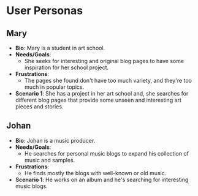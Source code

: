 # User Personas

## Mary

- **Bio**: Mary is a student in art school.
- **Needs/Goals**:
  - She seeks for interesting and original blog pages to have some inspiration
  for her school project.
- **Frustrations**:
  - The pages she found don't have too much variety, and they're too much
  in popular topics.
- **Scenario 1**: She has a project in her art school and,
she searches for different blog pages that provide some unseen and
interesting art pieces and stories.

## Johan

- **Bio**: Johan is a music producer.
- **Needs/Goals**:
  - He searches for personal music blogs to expand his collection of music and samples.
- **Frustrations**:
  - He finds mostly the blogs with well-known or old music.
- **Scenario 1**: He works on an album and he's searching for interesting music blogs.
